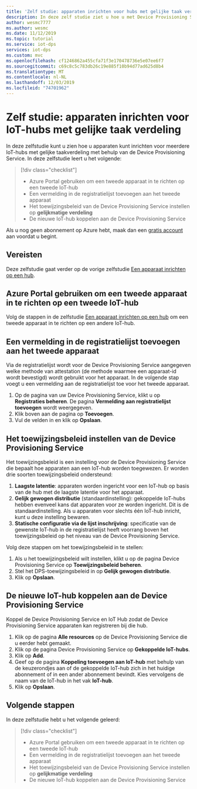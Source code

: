 ```yaml
---
title: 'Zelf studie: apparaten inrichten voor hubs met gelijke taak verdeling met behulp van Azure IoT Hub Device Provisioning Service'
description: In deze zelf studie ziet u hoe u met Device Provisioning Service automatisch het inrichten van apparaten kunt inschakelen voor IoT-hubs met gelijke taak verdeling in azure Portal
author: wesmc7777
ms.author: wesmc
ms.date: 11/12/2019
ms.topic: tutorial
ms.service: iot-dps
services: iot-dps
ms.custom: mvc
ms.openlocfilehash: cf1246862a455cfa71f3e170478736e5e07ee6f7
ms.sourcegitcommit: c69c8c5c783db26c19e885f10b94d77ad625d8b4
ms.translationtype: MT
ms.contentlocale: nl-NL
ms.lasthandoff: 12/03/2019
ms.locfileid: "74701962"
---
```

# <a name="tutorial-provision-devices-across-load-balanced-iot-hubs"></a>Zelf studie: apparaten inrichten voor IoT-hubs met gelijke taak verdeling

In deze zelfstudie kunt u zien hoe u apparaten kunt inrichten voor meerdere IoT-hubs met gelijke taakverdeling met behulp van de Device Provisioning Service. In deze zelfstudie leert u het volgende:

> [!div class="checklist"]
> * Azure Portal gebruiken om een tweede apparaat in te richten op een tweede IoT-hub 
> * Een vermelding in de registratielijst toevoegen aan het tweede apparaat
> * Het toewijzingsbeleid van de Device Provisioning Service instellen op **gelijkmatige verdeling**
> * De nieuwe IoT-hub koppelen aan de Device Provisioning Service

Als u nog geen abonnement op Azure hebt, maak dan een [gratis account](https://azure.microsoft.com/free/) aan voordat u begint.

## <a name="prerequisites"></a>Vereisten

Deze zelfstudie gaat verder op de vorige zelfstudie [Een apparaat inrichten op een hub](tutorial-provision-device-to-hub.md).

## <a name="use-the-azure-portal-to-provision-a-second-device-to-a-second-iot-hub"></a>Azure Portal gebruiken om een tweede apparaat in te richten op een tweede IoT-hub

Volg de stappen in de zelfstudie [Een apparaat inrichten op een hub](tutorial-provision-device-to-hub.md) om een tweede apparaat in te richten op een andere IoT-hub.

## <a name="add-an-enrollment-list-entry-to-the-second-device"></a>Een vermelding in de registratielijst toevoegen aan het tweede apparaat

Via de registratielijst wordt voor de Device Provisioning Service aangegeven welke methode van attestation (de methode waarmee een apparaat-id wordt bevestigd) wordt gebruikt voor het apparaat. In de volgende stap voegt u een vermelding aan de registratielijst toe voor het tweede apparaat. 

1. Op de pagina van uw Device Provisioning Service, klikt u op **Registraties beheren**. De pagina **Vermelding aan registratielijst toevoegen** wordt weergegeven. 
2. Klik boven aan de pagina op **Toevoegen**.
2. Vul de velden in en klik op **Opslaan**.

## <a name="set-the-device-provisioning-service-allocation-policy"></a>Het toewijzingsbeleid instellen van de Device Provisioning Service

Het toewijzingsbeleid is een instelling voor de Device Provisioning Service die bepaalt hoe apparaten aan een IoT-hub worden toegewezen. Er worden drie soorten toewijzingsbeleid ondersteund: 

1. **Laagste latentie**: apparaten worden ingericht voor een IoT-hub op basis van de hub met de laagste latentie voor het apparaat.
2. **Gelijk gewogen distributie** (standaardinstelling): gekoppelde IoT-hubs hebben evenveel kans dat apparaten voor ze worden ingericht. Dit is de standaardinstelling. Als u apparaten voor slechts één IoT-hub inricht, kunt u deze instelling bewaren. 
3. **Statische configuratie via de lijst inschrijving**: specificatie van de gewenste IoT-hub in de registratielijst heeft voorrang boven het toewijzingsbeleid op het niveau van de Device Provisioning Service.

Volg deze stappen om het toewijzingsbeleid in te stellen:

1. Als u het toewijzingsbeleid wilt instellen, klikt u op de pagina Device Provisioning Service op **Toewijzingsbeleid beheren**.
2. Stel het DPS-toewijzingsbeleid in op **Gelijk gewogen distributie**.
3. Klik op **Opslaan**.

## <a name="link-the-new-iot-hub-to-the-device-provisioning-service"></a>De nieuwe IoT-hub koppelen aan de Device Provisioning Service

Koppel de Device Provisioning Service en IoT Hub zodat de Device Provisioning Service apparaten kan registreren bij die hub.

1. Klik op de pagina **Alle resources** op de Device Provisioning Service die u eerder hebt gemaakt.
2. Klik op de pagina Device Provisioning Service op **Gekoppelde IoT-hubs**.
3. Klik op **Add**.
4. Geef op de pagina **Koppeling toevoegen aan IoT-hub** met behulp van de keuzerondjes aan of de gekoppelde IoT-hub zich in het huidige abonnement of in een ander abonnement bevindt. Kies vervolgens de naam van de IoT-hub in het vak **IoT-hub**.
5. Klik op **Opslaan**.

## <a name="next-steps"></a>Volgende stappen

In deze zelfstudie hebt u het volgende geleerd:

> [!div class="checklist"]
> * Azure Portal gebruiken om een tweede apparaat in te richten op een tweede IoT-hub 
> * Een vermelding in de registratielijst toevoegen aan het tweede apparaat
> * Het toewijzingsbeleid van de Device Provisioning Service instellen op **gelijkmatige verdeling**
> * De nieuwe IoT-hub koppelen aan de Device Provisioning Service

<!-- Advance to the next tutorial to learn how to 
 Replace this .md
> [!div class="nextstepaction"]
> [Bind an existing custom SSL certificate to Azure Web Apps]()
-->
